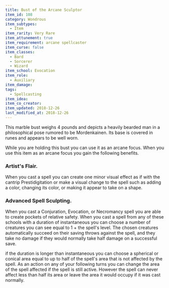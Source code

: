 ```yaml
---
title: Bust of the Arcane Sculptor
item_id: 108
category: Wondrous
item_subtypes:
  - Item
item_rarity: Very Rare
item_attunement: true
item_requirement: arcane spellcaster
item_curse: false
item_classes:
  - Bard
  - Sorcerer
  - Wizard
item_school: Evocation
item_role:
  - Auxiliary
item_damage:
tags:
  - Spellcasting
item_idea:
item_co_creator:
item_updated: 2018-12-26
last_modified_at: 2018-12-26
---
```


This marble bust weighs 4 pounds and depicts a heavily bearded man in a philosophical pose rumored to be Mordenkainen. Its base is covered in runes and appears to be well worn.

While you are holding this bust you can use it as an arcane focus. When you use this item as an arcane focus you gain the following benefits.

### Artist's Flair.
When you cast a spell you can create one minor visual effect as if with the cantrip <magic-spell>Prestidigitation</magic-spell> or make a visual change to the spell such as adding a color, changing its color, or making it appear to take on a shape.

### Advanced Spell Sculpting.
When you cast a Conjuration, Evocation, or Necromancy spell you are able to create pockets of relative safety. When you cast a spell from any of these schools with a duration of instantaneous you can choose a number of creatures you can see equal to 1 + the spell's level. The chosen creatures automatically succeed on their saving throws against the spell, and they take no damage if they would normally take half damage on a successful save.

if the duration is longer than instantaneous you can choose a spherical or conical area equal to up to half of the spell's area that is not affected by the spell. As an action on any of your following turns you can change the area of the spell affected if the spell is still active. However the spell can never affect less than half its area or leave the area it would occupy if it was cast normally.
